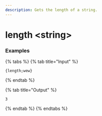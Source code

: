 ```yaml
---
description: Gets the length of a string.
---
```


# length &lt;string>

### Examples

{% tabs %}
{% tab title="Input" %}

```text
{length;wew}
```

{% endtab %}

{% tab title="Output" %}

```text
3
```

{% endtab %}
{% endtabs %}
